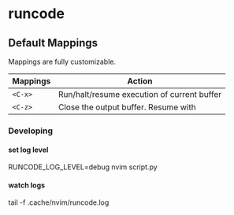 # runcode

## Default Mappings

Mappings are fully customizable.

| Mappings       | Action                                                    |
| -------------- | --------------------------------------------------------- |
| `<C-x>`        | Run/halt/resume execution of current buffer               |
| `<C-z>`        | Close the output buffer. Resume with <C-x>                |  


### Developing

#### set log level
RUNCODE_LOG_LEVEL=debug nvim script.py

#### watch logs
tail -f .cache/nvim/runcode.log
